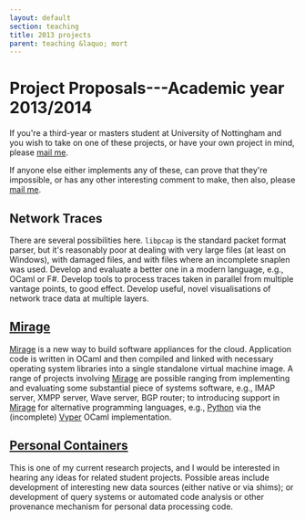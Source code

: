 ```yaml
---
layout: default
section: teaching
title: 2013 projects
parent: teaching &laquo; mort
---
```


Project Proposals---Academic year 2013/2014
========================

If you're a third-year or masters student at University of Nottingham
and you wish to take on one of these projects, or have your own
project in mind, please [mail me][e].

If anyone else either implements any of these, can prove that they're
impossible, or has any other interesting comment to make, then also,
please [mail me][e].


Network Traces
--------------

There are several possibilities here. `libpcap` is the standard packet format
parser, but it's reasonably poor at dealing with very large files (at least on
Windows), with damaged files, and with files where an incomplete snaplen was
used. Develop and evaluate a better one in a modern language, e.g., OCaml or
F#. Develop tools to process traces taken in parallel from multiple vantage
points, to good effect. Develop useful, novel visualisations of network trace
data at multiple layers.




[Mirage][]
----------

[Mirage][] is a new way to build software appliances for the cloud.
Application code is written in OCaml and then compiled and linked with
necessary operating system libraries into a single standalone virtual machine
image. A range of projects involving [Mirage][] are possible ranging from
implementing and evaluating some substantial piece of systems software, e.g.,
IMAP server, XMPP server, Wave server, BGP router; to introducing support in
[Mirage][] for alternative programming languages, e.g., [Python][] via the
(incomplete) [Vyper][] OCaml implementation.


[Personal Containers][perscon] 
----

This is one of my current research projects, and I would be interested in
hearing any ideas for related student projects. Possible areas include
development of interesting new data sources (either native or via shims); or
development of query systems or automated code analysis or other provenance
mechanism for personal data processing code.


[perscon]: http://perscon.net/
[Python]: http://www.python.org/
[Mirage]: http://openmirage.org/
[Vyper]: http://got.net/~landauer/sw/vyper_readme.html
[e]: mailto:richard.mortier@nottingham.ac.uk
